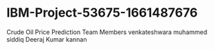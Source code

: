 # IBM-Project-53675-1661487676
Crude Oil Price Prediction
Team Members
  venkateshwara
  muhammed siddiq
  Deeraj Kumar
  kannan
